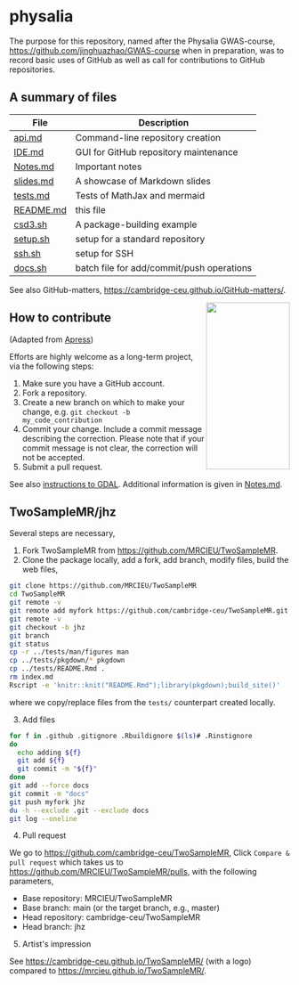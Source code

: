 # physalia

The purpose for this repository, named after the Physalia GWAS-course, <https://github.com/jinghuazhao/GWAS-course> when in preparation, was to record basic uses of GitHub as well as call for contributions to GitHub repositories.

## A summary of files

 **File** | **Description**
 -----|---------------------------------------------------------------------------
 [api.md](api.md) | Command-line repository creation
 [IDE.md](IDE.md) | GUI for GitHub repository maintenance
 [Notes.md](Notes.md) | Important notes
 [slides.md](slides.md) | A showcase of Markdown slides
 [tests.md](tests.md) | Tests of MathJax and mermaid
 [README.md](README.md) | this file
 [csd3.sh](csd3.sh) | A package-building example
 [setup.sh](setup.sh) | setup for a standard repository
 [ssh.sh](ssh.sh) | setup for SSH
 [docs.sh](docs.sh) | batch file for add/commit/push operations

See also GitHub-matters, <https://cambridge-ceu.github.io/GitHub-matters/>.

<img src="https://animaldiversity.org/collections/contributors/Grzimek_inverts/Hydrozoa/Physalia_physalis_polyp/medium.jpg" width="150" height="300" align="right">

## How to contribute 

(Adapted from [Apress](https://github.com/apress))

Efforts are highly welcome as a long-term project, via the following steps:

1. Make sure you have a GitHub account.
2. Fork a repository.
3. Create a new branch on which to make your change, e.g. `git checkout -b my_code_contribution`
4. Commit your change. Include a commit message describing the correction. Please note that if your commit message is not clear, the correction will not be accepted.
5. Submit a pull request.

See also [instructions to GDAL](https://github.com/OSGeo/gdal/blob/master/CONTRIBUTING.md).
Additional information is given in [Notes.md](Notes.md). 

## TwoSampleMR/jhz

Several steps are necessary,

1. Fork TwoSampleMR from <https://github.com/MRCIEU/TwoSampleMR>.
2. Clone the package locally, add a fork, add branch, modify files, build the web files,

```bash
git clone https://github.com/MRCIEU/TwoSampleMR
cd TwoSampleMR
git remote -v
git remote add myfork https://github.com/cambridge-ceu/TwoSampleMR.git
git remote -v
git checkout -b jhz
git branch
git status
cp -r ../tests/man/figures man
cp ../tests/pkgdown/* pkgdown
cp ../tests/README.Rmd .
rm index.md
Rscript -e 'knitr::knit("README.Rmd");library(pkgdown);build_site()'
```

where we copy/replace files from the `tests/` counterpart created locally.

3. Add files

```bash
for f in .github .gitignore .Rbuildignore $(ls)# .Rinstignore
do
  echo adding ${f}
  git add ${f}
  git commit -m "${f}"
done
git add --force docs
git commit -m "docs"
git push myfork jhz
du -h --exclude .git --exclude docs
git log --oneline
```

4. Pull request

We go to <https://github.com/cambridge-ceu/TwoSampleMR>, Click `Compare & pull request` which takes us to 
<https://github.com/MRCIEU/TwoSampleMR/pulls>, with the following parameters,

* Base repository: MRCIEU/TwoSampleMR
* Base branch: main (or the target branch, e.g., master)
* Head repository: cambridge-ceu/TwoSampleMR
* Head branch: jhz

5. Artist's impression

See <https://cambridge-ceu.github.io/TwoSampleMR/> (with a logo) compared to <https://mrcieu.github.io/TwoSampleMR/>.
